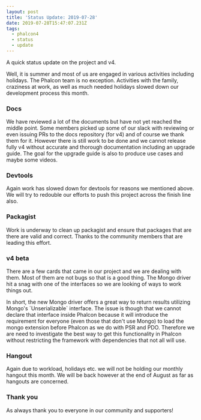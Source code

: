 ```yaml
---
layout: post
title: 'Status Update: 2019-07-28'
date: 2019-07-28T15:47:07.231Z
tags:
  - phalcon4
  - status
  - update
---
```

A quick status update on the project and v4.
<!--more-->
Well, it is summer and most of us are engaged in various activities including holidays. The Phalcon team is no exception. Activities with the family, craziness at work, as well as much needed holidays slowed down our development process this month.

### Docs

We have reviewed a lot of the documents but have not yet reached the middle point. Some members picked up some of our slack with reviewing or even issuing PRs to the docs repository (for v4) and of course we thank them for it. However there is still work to be done and we cannot release fully v4 without accurate and thorough documentation including an upgrade guide. The goal for the upgrade guide is also to produce use cases and maybe some videos.

### Devtools

Again work has slowed down for devtools for reasons we mentioned above. We will try to redouble our efforts to push this project across the finish line also.

### Packagist

Work is underway to clean up packagist and ensure that packages that are there are valid and correct. Thanks to the community members that are leading this effort.

### v4 beta

There are a few cards that came in our project and we are dealing with them. Most of them are not bugs so that is a good thing. The Mongo driver hit a snag with one of the interfaces so we are looking of ways to work things out. 

In short, the new Mongo driver offers a great way to return results utilizing Mongo's \`Unserializable\` interface. The issue is though that we cannot declare that interface inside Phalcon because it will introduce the requirement for everyone (even those that don't use Mongo) to load the mongo extension before Phalcon as we do with PSR and PDO. Therefore we are need to investigate the best way to get this functionality in Phalcon without restricting the framework with dependencies that not all will use.

### Hangout

Again due to workload, holidays etc. we will not be holding our monthly hangout this month. We will be back however at the end of August as far as hangouts are concerned.

### Thank you

As always thank you to everyone in our community and supporters! 
